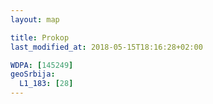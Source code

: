 ```yaml
---
layout: map

title: Prokop
last_modified_at: 2018-05-15T18:16:28+02:00

WDPA: [145249]
geoSrbija:
  L1_183: [28]
---
```


